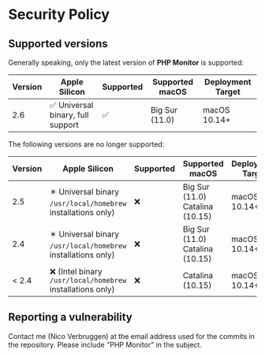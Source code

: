 # Security Policy

## Supported versions

Generally speaking, only the latest version of **PHP Monitor** is supported:

| Version | Apple Silicon | Supported          | Supported macOS | Deployment Target |
| ------- | ------------- | ------------------ | ----- | ----- |
| 2.6     | ✅ Universal binary, full support | ✅ | Big Sur (11.0) | macOS 10.14+ |

The following versions are no longer supported:

| Version | Apple Silicon | Supported          | Supported macOS | Deployment Target |
| ------- | ------------- | ------------------ | ----- | ----- |
| 2.5     | ✴️ Universal binary<br/>`/usr/local/homebrew` installations only) | ❌ | Big Sur (11.0)<br/>Catalina (10.15) | macOS 10.14+ |
| 2.4     | ✴️ Universal binary<br/>`/usr/local/homebrew` installations only) | ❌ | Big Sur (11.0)<br/>Catalina (10.15) | macOS 10.14+ |
| < 2.4   | ❌ (Intel binary<br/>`/usr/local/homebrew` installations only) | ❌ | Catalina (10.15) | macOS 10.14+ |

## Reporting a vulnerability

Contact me (Nico Verbruggen) at the email address used for the commits in the repository. Please include "PHP Monitor" in the subject.

